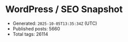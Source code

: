 # WordPress / SEO Snapshot

- Generated: `2025-10-05T13:35:34Z` (UTC)
- Published posts: 5660
- Total tags: 26114
